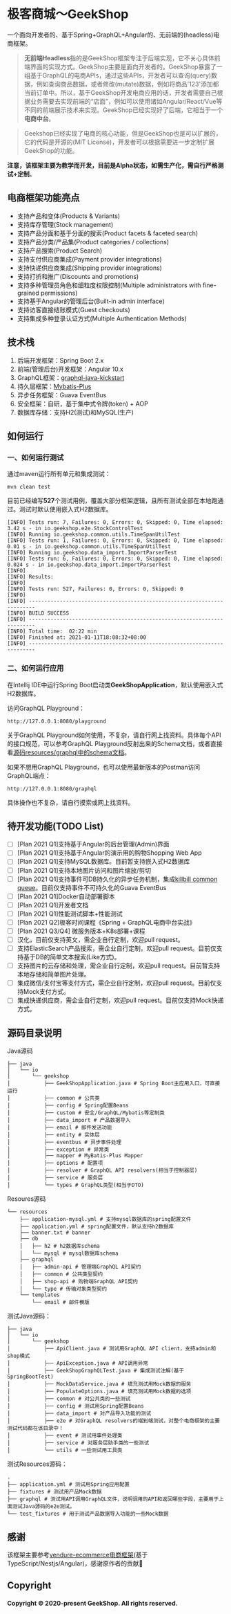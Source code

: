 # 极客商城～GeekShop
一个面向开发者的、基于Spring+GraphQL+Angular的、无前端的(headless)电商框架。

> **无前端Headless**指的是GeekShop框架专注于后端实现，它不关心具体前端界面的实现方式。GeekShop主要是面向开发者的。GeekShop暴露了一组基于GraphQL的电商APIs，通过这些APIs，开发者可以查询(query)数据，例如查询商品数据，或者修改(mutate)数据，例如将商品'123'添加都当前订单中。所以，基于GeekShop开发电商应用的话，开发者需要自己根据业务需要去实现前端的“店面”，例如可以使用诸如Angular/React/Vue等不同的前端展示技术来实现。GeekShop已经实现好了后端，它相当于一个**电商中台**。

> Geekshop已经实现了电商的核心功能，但是GeekShop也是可以扩展的，它的代码是开源的(MIT License)，开发者可以根据需要进一步定制扩展GeekShop的功能。

**注意，该框架主要为教学而开发，目前是Alpha状态，如需生产化，需自行严格测试+定制**。

## 电商框架功能亮点

* 支持产品和变体(Products & Variants)
* 支持库存管理(Stock management)
* 支持产品分面和基于分面的搜索(Product facets & faceted search)
* 支持产品分类/产品集(Product categories / collections)
* 支持产品搜索(Product Search)
* 支持支付供应商集成(Payment provider integrations)
* 支持快递供应商集成(Shipping provider integrations)
* 支持打折和推广(Discounts and promotions)
* 支持多种管理员角色和细粒度权限控制(Multiple administrators with fine-grained permissions)
* 支持基于Angular的管理后台(Built-in admin interface)
* 支持访客直接结账模式(Guest checkouts)
* 支持集成多种登录认证方式(Multiple Authentication Methods)

## 技术栈

1. 后端开发框架：Spring Boot 2.x
2. 前端(管理后台)开发框架：Angular 10.x
3. GraphQL框架：[graphql-java-kickstart](https://github.com/graphql-java-kickstart/graphql-spring-boot)
4. 持久层框架：[Mybatis-Plus](https://mybatis.plus/)
5. 异步任务框架：Guava EventBus
6. 安全框架：自研，基于集中式令牌(token) + AOP
7. 数据库存储：支持H2(测试)和MySQL(生产)

## 如何运行

### 一、如何运行测试

通过maven运行所有单元和集成测试：

```shell
mvn clean test
```

目前已经编写**527**个测试用例，覆盖大部分框架逻辑，且所有测试全部在本地跑通过。测试时默认使用嵌入式H2数据库。

```shell
[INFO] Tests run: 7, Failures: 0, Errors: 0, Skipped: 0, Time elapsed: 3.42 s - in io.geekshop.e2e.StockControlTest
[INFO] Running io.geekshop.common.utils.TimeSpanUtilTest
[INFO] Tests run: 1, Failures: 0, Errors: 0, Skipped: 0, Time elapsed: 0.01 s - in io.geekshop.common.utils.TimeSpanUtilTest
[INFO] Running io.geekshop.data_import.ImportParserTest
[INFO] Tests run: 6, Failures: 0, Errors: 0, Skipped: 0, Time elapsed: 0.024 s - in io.geekshop.data_import.ImportParserTest
[INFO]
[INFO] Results:
[INFO]
[INFO] Tests run: 527, Failures: 0, Errors: 0, Skipped: 0
[INFO]
[INFO] ------------------------------------------------------------------------
[INFO] BUILD SUCCESS
[INFO] ------------------------------------------------------------------------
[INFO] Total time:  02:22 min
[INFO] Finished at: 2021-01-11T18:08:32+08:00
[INFO] ------------------------------------------------------------------------
```

### 二、如何运行应用

在Intellij IDE中运行Spring Boot启动类**GeekShopApplication**，默认使用嵌入式H2数据库。

访问GraphQL Playground：

```shell
http://127.0.0.1:8080/playground
```

关于GraphQL Playground如何使用，不复杂，请自行网上找资料。具体每个API的接口规范，可以参考GraphQL Playground反射出来的Schema文档，或者直接看[源码resources/graphql中的schema文档](https://github.com/geekxyz/geekshop/tree/main/src/main/resources/graphql)。

如果不想用GraphQL Playground，也可以使用最新版本的Postman访问GraphQL端点：

```
http://127.0.0.1:8080/graphql
```

具体操作也不复杂，请自行摸索或网上找资料。

## 待开发功能(TODO List)

- [ ] [Plan 2021 Q1]支持基于Angular的后台管理(Admin)界面
- [ ] [Plan 2021 Q1]支持基于Angular的演示用的购物Shopping Web App
- [ ] [Plan 2021 Q1]支持MySQL数据库。目前暂支持嵌入式H2数据库
- [ ] [Plan 2021 Q1]支持本地图片访问和图片缩放/剪切
- [ ] [Plan 2021 Q1]支持事件可DB持久化的异步任务机制，集成[killbill common queue](https://github.com/killbill/killbill-commons/tree/master/queue)。目前仅支持事件不可持久化的Guava EventBus
- [ ] [Plan 2021 Q1]Docker自动部署脚本
- [ ] [Plan 2021 Q1]开发者文档
- [ ] [Plan 2021 Q1]性能测试脚本+性能测试
- [ ] [Plan 2021 Q2]极客时间课程《Spring + GraphQL电商中台实战》
- [ ] [Plan 2021 Q3/Q4] 微服务版本+K8s部署+课程
- [ ] 汉化，目前仅支持英文，需企业自行定制，欢迎pull request。
- [ ] 支持ElasticSearch产品搜索，需企业自行定制，欢迎pull request。目前仅支持基于DB的简单文本搜索(Like方式)。
- [ ] 支持图片的云存储和处理，需企业自行定制，欢迎pull request。目前暂支持本地存储和简单图片处理。
- [ ] 集成微信/支付宝等支付方式，需企业自行定制，欢迎pull request。目前仅支持Mock支付方式。
- [ ] 集成快递供应商，需企业自行定制，欢迎pull request。目前仅支持Mock快递方式。

## 源码目录说明

Java源码
```
├── java
│   └── io
│       └── geekshop
│           ├── GeekShopApplication.java # Spring Boot主应用入口，可直接运行
│           ├── common # 公共类
│           ├── config # Spring配置Beans
│           ├── custom # 安全/GraphQL/Mybatis等定制类
│           ├── data_import # 产品数据导入
│           ├── email # 邮件发送功能
│           ├── entity # 实体层
│           ├── eventbus # 异步事件处理
│           ├── exception # 异常类
│           ├── mapper # MyBatis-Plus Mapper
│           ├── options # 配置项
│           ├── resolver # GraphQL API resolvers(相当于控制器层)
│           ├── service # 服务层
│           └── types # GraphQL类型(相当于DTO)
```

Resoures源码

```
└── resources
    ├── application-mysql.yml # 支持mysql数据库的spring配置文件
    ├── application.yml # spring配置文件，默认支持h2数据库
    ├── banner.txt # banner
    ├── db
    │   ├── h2 # h2数据库schema
    │   └── mysql # mysql数据库schema
    ├── graphql
    │   ├── admin-api # 管理端GraphQL API契约
    │   ├── common # 公共类型契约
    │   ├── shop-api # 购物端GraphQL API契约
    │   └── type # 传输对象类型契约
    └── templates
        └── email # 邮件模版
```

测试Java源码：

```
├── java
│   └── io
│       └── geekshop
│           ├── ApiClient.java # 测试用GraphQL API client，支持admin和shop模式
│           ├── ApiException.java # API调用异常
│           ├── GeekShopGraphQLTest.java # 集成测试注解(基于SpringBootTest)
│           ├── MockDataService.java # 填充测试用Mock数据的服务
│           ├── PopulateOptions.java # 填充测试用Mock数据的选项
│           ├── common # 对公共类的一些测试
│           ├── config # 测试用Spring配置Beans
│           ├── data_import # 对产品导入功能的测试
│           ├── e2e # 对GraphQL resolvers的端到端测试，对整个电商框架的主要测试代码都在该目录中！
│           ├── event # 测试用事件处理类
│           ├── service # 对服务层助手类的一些测试
│           └── utils # 一些测试用工具类
```

测试Resources源码：

```
.
├── application.yml # 测试用Spring应用配置
├── fixtures # 测试用产品Mock数据
├── graphql # 测试用API调用GraphQL文件，说明调用的API和返回哪些字段，主要用于上面测试Java源码的e2e测试。
└── test_fixtures # 用于测试产品数据导入功能的一些Mock数据
```

## 感谢

该框架主要参考[vendure-ecommerce电商框架](https://github.com/vendure-ecommerce/vendure)(基于TypeScript/Nestjs/Angular)，感谢原作者的贡献🙏

## Copyright

#### Copyright © 2020-present GeekShop. All rights reserved.